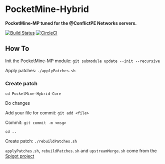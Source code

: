 # PocketMine-Hybrid

__PocketMine-MP tuned for the @ConflictPE Networks servers.__

[![Build Status](https://travis-ci.com/ConflictPE/PocketMine-Hybrid.svg?token=fLqbLTxC2gbR3RqiksiT&branch=master)](https://travis-ci.com/ConflictPE/PocketMine-Hybrid)
[![CircleCI](https://circleci.com/gh/ConflictPE/PocketMine-Hybrid/tree/master.svg?style=svg&circle-token=5cc6cfdf621edb101105dddc2387eb5550c33b4f)](https://circleci.com/gh/ConflictPE/PocketMine-Hybrid/tree/master)

## How To

Init the PocketMine-MP module: `git submodule update --init --recursive`

Apply patches: `./applyPatches.sh`

### Create patch ###

`cd PocketMine-Hybrid-Core`

Do changes

Add your file for commit: `git add <file>`

Commit: `git commit -m <msg>`

`cd ..`

Create patch: `./rebuildPatches.sh`



`applyPatches.sh`, `rebuildPatches.sh` and `upstreamMerge.sh` come from the [Spigot project](https://github.com/SpigotMC/Spigot)

